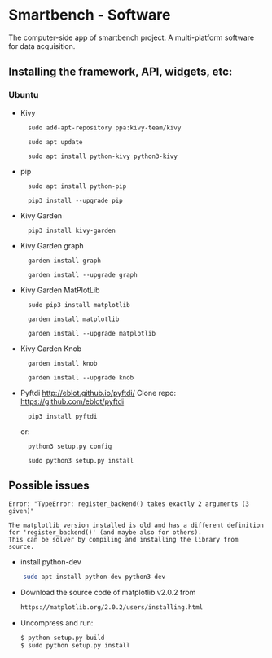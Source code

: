 # Smartbench - Software

The computer-side app of smartbench project.
A multi-platform software for data acquisition.

## Installing the framework, API, widgets, etc:

### Ubuntu
* Kivy

		sudo add-apt-repository ppa:kivy-team/kivy

		sudo apt update

		sudo apt install python-kivy python3-kivy

* pip

		sudo apt install python-pip

		pip3 install --upgrade pip

* Kivy Garden

		pip3 install kivy-garden

* Kivy Garden graph

		garden install graph

		garden install --upgrade graph

* Kivy Garden MatPlotLib

		sudo pip3 install matplotlib

		garden install matplotlib

		garden install --upgrade matplotlib

* Kivy Garden Knob

        garden install knob

        garden install --upgrade knob

* Pyftdi
    http://eblot.github.io/pyftdi/
    Clone repo: https://github.com/eblot/pyftdi

        pip3 install pyftdi

    or:

        python3 setup.py config

        sudo python3 setup.py install



## Possible issues

    Error: "TypeError: register_backend() takes exactly 2 arguments (3 given)"

    The matplotlib version installed is old and has a different definition for 'register_backend()' (and maybe also for others).
    This can be solver by compiling and installing the library from source.

* install python-dev
```sh
    sudo apt install python-dev python3-dev
```

* Download the source code of matplotlib v2.0.2 from         
    ```sh
    https://matplotlib.org/2.0.2/users/installing.html
    ```

* Uncompress and run:
    ```sh
    $ python setup.py build
    $ sudo python setup.py install
    ```
